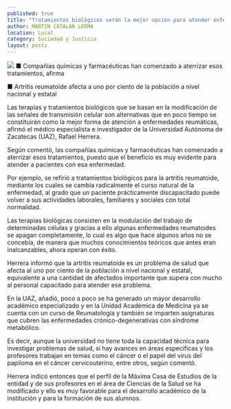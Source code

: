 ```yaml
---
published: true
title: "Tratamientos biológicos serán la mejor opción para atender enfermedades reumáticas: Herrera"
author: MARTIN CATALAN LERMA
location: Local
category: Sociedad y Justicia
layout: posts
---
```


![](http://i.imgur.com/BAqczDSm.jpg)
■ Compañías químicas y farmacéuticas han comenzado a aterrizar esos tratamientos, afirma

■ Artritis reumatoide afecta a uno por ciento de la población a nivel nacional y estatal

Las terapias y tratamientos biológicos que se basan en la modificación de las señales de transmisión celular son alternativas que en poco tiempo se constituirán como la mejor forma de atención a enfermedades reumáticas, afirmó el médico especialista e investigador de la Universidad Autónoma de Zacatecas (UAZ), Rafael Herrera.

Según comentó, las compañías químicas y farmacéuticas han comenzado a aterrizar esos tratamientos, puesto que el beneficio es muy evidente para atender a pacientes con esa enfermedad.

Por ejemplo, se refirió a tratamientos biológicos para la artritis reumatoide, mediante los cuales se cambia radicalmente el curso natural de la enfermedad, al grado que un paciente prácticamente discapacitado puede volver a sus actividades laborales, familiares y sociales con total normalidad.

Las terapias biológicas consisten en la modulación del trabajo de determinadas células y gracias a ello algunas enfermedades reumatoides se apagan completamente, lo cual es algo que hace algunos años no se concebía, de manera que muchos conocimientos teóricos que antes eran inalcanzables, ahora operan con éxito.

Herrera informó que la artritis reumatoide es un problema de salud que afecta al uno por ciento de la población a nivel nacional y estatal, equivalente a una cantidad de afectados importante que supera con mucho al personal capacitado para atender ese problema.

En la UAZ, añadió, poco a poco se ha generado un mayor desarrollo académico especializado y en la Unidad Académica de Medicina ya se cuenta con un curso de Reumatología y también se imparten asignaturas que cubren las enfermedades crónico-degenerativas con síndrome metabólico.

Es decir, aunque la universidad no tiene toda la capacidad técnica para investigar problemas de salud, sí hay avances en áreas específicas y los profesores trabajan en temas como el cáncer o el papel del virus del papiloma en el cáncer cervicouterino, entre otros, según comentó.

Herrera indicó entonces que el perfil de la Máxima Casa de Estudios de la entidad y de sus profesores en el área de Ciencias de la Salud se ha modificado y ello es muy favorable para el desarrollo académico de la institución y para la formación de sus alumnos.
